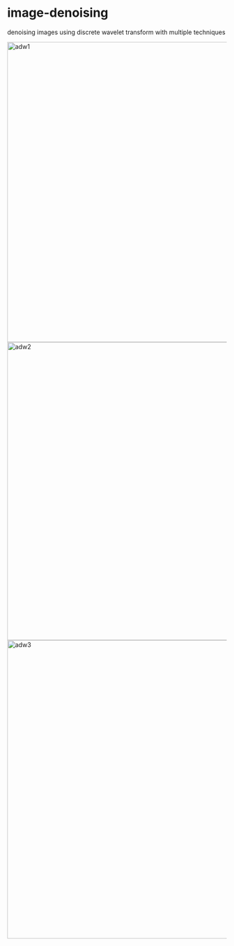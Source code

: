 # image-denoising
denoising images using discrete wavelet transform with multiple techniques

<img width="689" alt="adw1" src="https://user-images.githubusercontent.com/43988396/202037573-39bb4031-467e-4017-a2cb-278a2d03b191.PNG">
<img width="684" alt="adw2" src="https://user-images.githubusercontent.com/43988396/202037724-279c986a-ace6-45f9-a4de-cad56a017c23.PNG">
<img width="685" alt="adw3" src="https://user-images.githubusercontent.com/43988396/202037815-c3a3278d-189a-49a2-8f90-b08f0fc00500.PNG">
